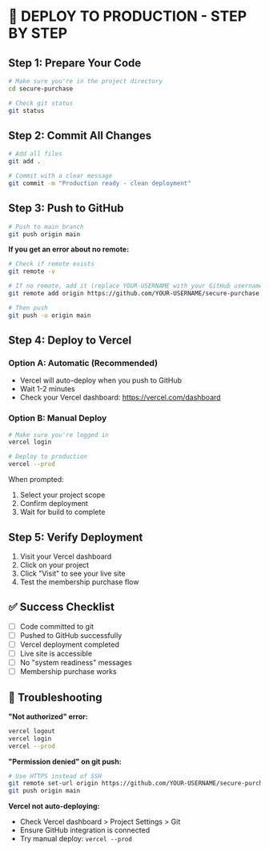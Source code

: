 # 🚀 DEPLOY TO PRODUCTION - STEP BY STEP

## Step 1: Prepare Your Code
```bash
# Make sure you're in the project directory
cd secure-purchase

# Check git status
git status
```

## Step 2: Commit All Changes
```bash
# Add all files
git add .

# Commit with a clear message
git commit -m "Production ready - clean deployment"
```

## Step 3: Push to GitHub
```bash
# Push to main branch
git push origin main
```

**If you get an error about no remote:**
```bash
# Check if remote exists
git remote -v

# If no remote, add it (replace YOUR-USERNAME with your GitHub username)
git remote add origin https://github.com/YOUR-USERNAME/secure-purchase.git

# Then push
git push -u origin main
```

## Step 4: Deploy to Vercel

### Option A: Automatic (Recommended)
- Vercel will auto-deploy when you push to GitHub
- Wait 1-2 minutes
- Check your Vercel dashboard: https://vercel.com/dashboard

### Option B: Manual Deploy
```bash
# Make sure you're logged in
vercel login

# Deploy to production
vercel --prod
```

When prompted:
1. Select your project scope
2. Confirm deployment
3. Wait for build to complete

## Step 5: Verify Deployment
1. Visit your Vercel dashboard
2. Click on your project
3. Click "Visit" to see your live site
4. Test the membership purchase flow

## ✅ Success Checklist
- [ ] Code committed to git
- [ ] Pushed to GitHub successfully
- [ ] Vercel deployment completed
- [ ] Live site is accessible
- [ ] No "system readiness" messages
- [ ] Membership purchase works

## 🔧 Troubleshooting

**"Not authorized" error:**
```bash
vercel logout
vercel login
vercel --prod
```

**"Permission denied" on git push:**
```bash
# Use HTTPS instead of SSH
git remote set-url origin https://github.com/YOUR-USERNAME/secure-purchase.git
git push origin main
```

**Vercel not auto-deploying:**
- Check Vercel dashboard > Project Settings > Git
- Ensure GitHub integration is connected
- Try manual deploy: `vercel --prod`
